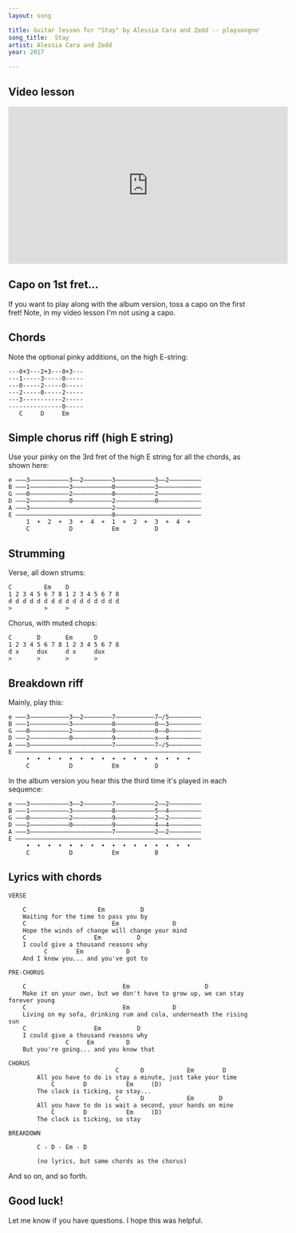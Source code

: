 ```yaml
---
layout: song

title: Guitar lesson for "Stay" by Alessia Cara and Zedd -- playsongnotes.com
song_title:  Stay
artist: Alessia Cara and Zedd
year: 2017

---
```


## Video lesson

<iframe width="560" height="315" src="https://www.youtube.com/embed/Se-QFYkaFuo?showinfo=0" frameborder="0" allowfullscreen></iframe>

## Capo on 1st fret...

If you want to play along with the album version, toss a capo on the first fret! Note, in my video lesson I'm not using a capo.

## Chords

Note the optional pinky additions, on the high E-string:

    ---0+3---2+3---0+3---
    ---1-----3-----0-----
    ---0-----2-----0-----
    ---2-----0-----2-----
    ---3-----------2-----
    ---------------0-----
       C     D     Em

## Simple chorus riff (high E string)

Use your pinky on the 3rd fret of the high E string for all the chords, as shown here:

    e –––3–––––––––––3––2––––––––3–––––––––––3––2–––––––––
    B –––1–––––––––––3–––––––––––0–––––––––––3––––––––––––
    G –––0–––––––––––2–––––––––––0–––––––––––2––––––––––––
    D –––2–––––––––––0–––––––––––2–––––––––––0––––––––––––
    A –––3–––––––––––––––––––––––2––––––––––––––––––––––––
    E –––––––––––––––––––––––––––0––––––––––––––––––––––––
         1  +  2  +  3  +  4  +  1  +  2  +  3  +  4  +  
         C           D           Em          D

## Strumming

Verse, all down strums:

    C         Em    D
    1 2 3 4 5 6 7 8 1 2 3 4 5 6 7 8     
    d d d d d d d d d d d d d d d d
    >         >     >

Chorus, with muted chops:

    C       D       Em      D
    1 2 3 4 5 6 7 8 1 2 3 4 5 6 7 8
    d x     dux     d x     dux
    >       >       >       >

## Breakdown riff

Mainly, play this:

    e –––3–––––––––––3––2––––––––7–––––––––––7–/5–––––––––
    B –––1–––––––––––3–––––––––––8–––––––––––0––3–––––––––
    G –––0–––––––––––2–––––––––––9–––––––––––0––0–––––––––
    D –––2–––––––––––0–––––––––––9–––––––––––x––4–––––––––
    A –––3–––––––––––––––––––––––7–––––––––––7–/5–––––––––
    E ––––––––––––––––––––––––––––––––––––––––––––––––––––
         •  •  •  •  •  •  •  •  •  •  •  •  •  •  •  •  
         C           D           Em          D

In the album version you hear this the third time it's played in each sequence:

    e –––3–––––––––––3––2––––––––7–––––––––––2––2–––––––––
    B –––1–––––––––––3–––––––––––8–––––––––––5––4–––––––––
    G –––0–––––––––––2–––––––––––9–––––––––––2––2–––––––––
    D –––2–––––––––––0–––––––––––9–––––––––––4––4–––––––––
    A –––3–––––––––––––––––––––––7–––––––––––2––2–––––––––
    E ––––––––––––––––––––––––––––––––––––––––––––––––––––
         •  •  •  •  •  •  •  •  •  •  •  •  •  •  •  •  
         C           D           Em          B

## Lyrics with chords


    VERSE

        C                    Em          D
        Waiting for the time to pass you by
        C                        Em               D   
        Hope the winds of change will change your mind
        C                   Em          D
        I could give a thousand reasons why
              C        Em            D
        And I know you... and you've got to

    PRE-CHORUS

        C                           Em                     D
        Make it on your own, but we don't have to grow up, we can stay forever young
        C                           Em            D
        Living on my sofa, drinking rum and cola, underneath the rising sun
        C                   Em          D
        I could give a thousand reasons why
                    C     Em         D  
        But you're going... and you know that

    CHORUS
                                  C      D            Em        D
            All you have to do is stay a minute, just take your time
                C        D           Em     (D)
            The clock is ticking, so stay...
                                  C      D            Em       D   
            All you have to do is wait a second, your hands on mine
                C        D           Em     (D)
            The clock is ticking, so stay

    BREAKDOWN

            C - D - Em - D

            (no lyrics, but same chords as the chorus)

And so on, and so forth.

## Good luck!

Let me know if you have questions. I hope this was helpful.
